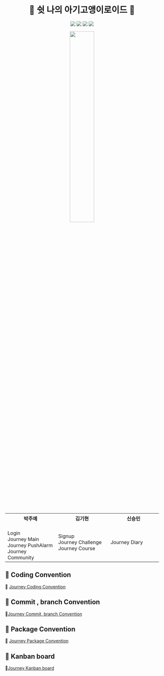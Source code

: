 

<h1 align="center">🌹 쉿 나의 아기고앵이로이드 🌹</h1>

<p align="center">
  <img src="https://img.shields.io/badge/Kotlin-1.5.10-yellowgreen?logo=kotlin"/>
  <img src="https://img.shields.io/badge/Android-4.1.2-blue?logo=Android+Studio"/>
  <img src="https://img.shields.io/badge/targetSdk-30-green?logo=Android"/>
  <img src="https://img.shields.io/badge/minSdk-23-green?logo=Android"/>
</p>
<p align="center"><img src="https://user-images.githubusercontent.com/58849278/123736112-7eb28c00-d8db-11eb-86e5-1194b2fbc4f1.jpeg" width = 40%/></p>

<table align="center" style = "table-layout: auto; width: 100%; table-layout: fixed;">
  <colgroup>
    <col style="width:33%"/>
    <col style="width:34%"/>
    <col style="width:33%"/>
  </colgroup>
  <th align="center">박주예</th>
  <th align="center">김기현</th>
  <th align="center">신승민</th>
  <tr>
    <td>
    <br>
Login<br>
    Journey Main<br>
		Journey PushAlarm<br>
		Journey Community<br>
    </td>
    <td>
	    Signup<br>
    Journey Challenge<br>
	    Journey Course<br>
    </td>
    <td> 
    Journey Diary<br>
    </td>
  </tr>
</table>

## 📕 Coding Convention

📌  [Journey Coding Convention](https://github.com/team-journey/journey-android/wiki/Coding-Convention)

## 📙 Commit , branch Convention

📌[Journey Commit, branch Convention](https://github.com/team-journey/journey-android/wiki/Commit-Message-and-Branch-Convention)

## 📗 Package Convention

📌 [Journey Package Convention](https://github.com/team-journey/journey-android/wiki/Package-Convention)

## 📘 Kanban board 

📌[Journey Kanban board](https://www.notion.so/AND-cf17a9d32246486e899e4eb2be8a1396)

